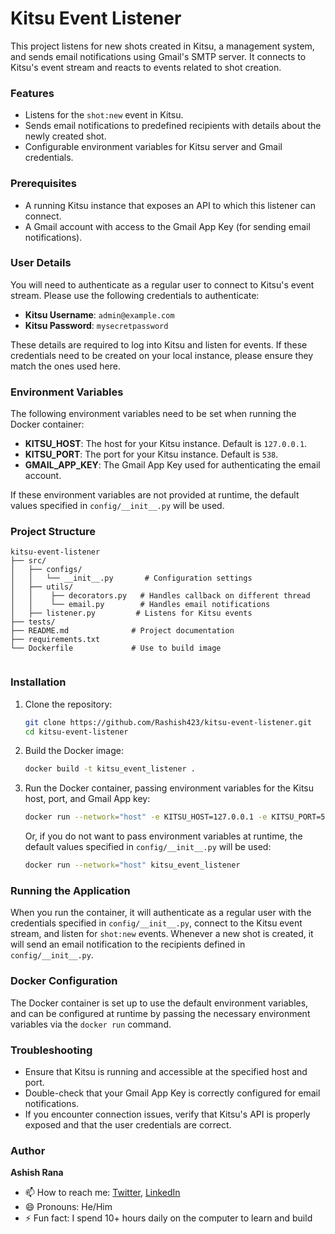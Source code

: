 # Kitsu Event Listener

This project listens for new shots created in Kitsu, a management system, and sends email notifications using Gmail's SMTP server. It connects to Kitsu's event stream and reacts to events related to shot creation. 

### Features
- Listens for the `shot:new` event in Kitsu.
- Sends email notifications to predefined recipients with details about the newly created shot.
- Configurable environment variables for Kitsu server and Gmail credentials.

### Prerequisites
- A running Kitsu instance that exposes an API to which this listener can connect.
- A Gmail account with access to the Gmail App Key (for sending email notifications).

### User Details
You will need to authenticate as a regular user to connect to Kitsu's event stream. Please use the following credentials to authenticate:

- **Kitsu Username**: `admin@example.com`
- **Kitsu Password**: `mysecretpassword`

These details are required to log into Kitsu and listen for events. If these credentials need to be created on your local instance, please ensure they match the ones used here.

### Environment Variables
The following environment variables need to be set when running the Docker container:

- **KITSU_HOST**: The host for your Kitsu instance. Default is `127.0.0.1`.
- **KITSU_PORT**: The port for your Kitsu instance. Default is `538`.
- **GMAIL_APP_KEY**: The Gmail App Key used for authenticating the email account.

If these environment variables are not provided at runtime, the default values specified in `config/__init__.py` will be used.

### Project Structure
```
kitsu-event-listener
├── src/  
│   ├── configs/  
│   │   └── __init__.py       # Configuration settings  
│   ├── utils/  
│   │    ├── decorators.py   # Handles callback on different thread
│   │    └── email.py        # Handles email notifications  
│   ├── listener.py         # Listens for Kitsu events
├── tests/  
├── README.md              # Project documentation  
├── requirements.txt
└── Dockerfile             # Use to build image  
 
```

### Installation

1. Clone the repository:

   ```bash
   git clone https://github.com/Rashish423/kitsu-event-listener.git
   cd kitsu-event-listener
   ```

2. Build the Docker image:

   ```bash
   docker build -t kitsu_event_listener .
   ```

4. Run the Docker container, passing environment variables for the Kitsu host, port, and Gmail App key:

   ```bash
   docker run --network="host" -e KITSU_HOST=127.0.0.1 -e KITSU_PORT=538 -e GMAIL_APP_KEY="your_gmail_app_key" kitsu_event_listener
   ```

   Or, if you do not want to pass environment variables at runtime, the default values specified in `config/__init__.py` will be used:

   ```bash
   docker run --network="host" kitsu_event_listener
   ```

### Running the Application

When you run the container, it will authenticate as a regular user with the credentials specified in `config/__init__.py`, connect to the Kitsu event stream, and listen for `shot:new` events. Whenever a new shot is created, it will send an email notification to the recipients defined in `config/__init__.py`.

### Docker Configuration
The Docker container is set up to use the default environment variables, and can be configured at runtime by passing the necessary environment variables via the `docker run` command.

### Troubleshooting
- Ensure that Kitsu is running and accessible at the specified host and port.
- Double-check that your Gmail App Key is correctly configured for email notifications.
- If you encounter connection issues, verify that Kitsu's API is properly exposed and that the user credentials are correct.

### Author
**Ashish Rana**
- 📫 How to reach me: [Twitter](https://twitter.com/Rashish423), [LinkedIn](https://www.linkedin.com/in/raashish)
- 😄 Pronouns: He/Him
- ⚡ Fun fact: I spend 10+ hours daily on the computer to learn and build







